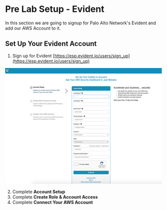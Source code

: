 
# Pre Lab Setup - Evident
In this section we are going to signup for Palo Alto Network's Evident and add our AWS Account to it.

## Set Up Your Evident Account
1. Sign up for Evident [https://esp.evident.io/users/sign_up](https://esp.evident.io/users/sign_up)

![](https://github.com/Halimer/wiis/blob/master/images/Evident_Sign_Up.png)

2. Complete **Account Setup**
3. Complete **Create Role & Account Access**
4. Complete **Connect Your AWS Account**

